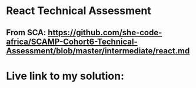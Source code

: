 # React Technical Assessment

## From SCA: https://github.com/she-code-africa/SCAMP-Cohort6-Technical-Assessment/blob/master/intermediate/react.md

# Live link to my solution: 

